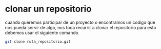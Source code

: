 # clonar un repositorio

cuando queremos participar de un proyecto o encontramos un codigo que nos pueda servir de algo, nos toca recurrir a clonar el repositorio para esto debemos usar el siguiente comando.

```bash
git clone ruta_repositorio.git
```

